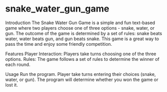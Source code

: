 # snake_water_gun_game

Introduction
The Snake Water Gun Game is a simple and fun text-based game where two players choose one of three options - snake, water, or gun. The outcome of the game is determined by a set of rules: snake beats water, water beats gun, and gun beats snake. This game is a great way to pass the time and enjoy some friendly competition.

Features
Player Interaction: Players take turns choosing one of the three options.
Rules: The game follows a set of rules to determine the winner of each round.

Usage
Run the program.
Player take turns entering their choices (snake, water, or gun).
The program will determine whether you won the game or lost it.
